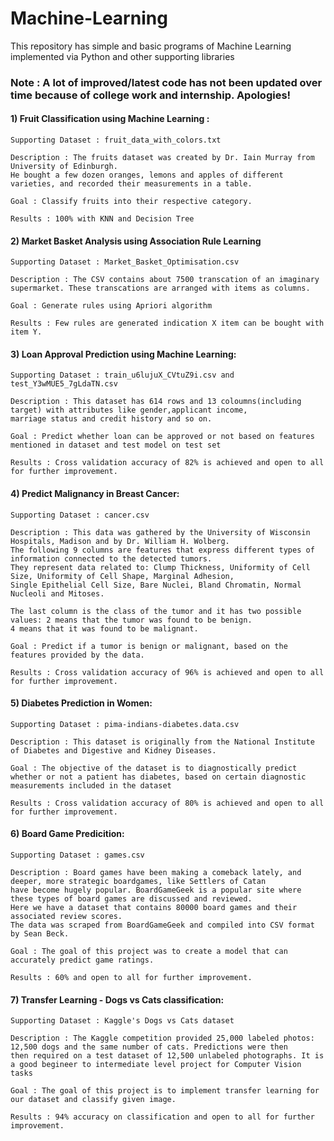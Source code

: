 # Machine-Learning
This repository has simple and basic programs of Machine Learning implemented via Python and other supporting libraries

### Note : A lot of improved/latest code has not been updated over time because of college work and internship. Apologies!

#### 1) Fruit Classification using Machine Learning :
    Supporting Dataset : fruit_data_with_colors.txt
    
    Description : The fruits dataset was created by Dr. Iain Murray from University of Edinburgh. 
    He bought a few dozen oranges, lemons and apples of different varieties, and recorded their measurements in a table.
    
    Goal : Classify fruits into their respective category.
    
    Results : 100% with KNN and Decision Tree
    
#### 2) Market Basket Analysis using Association Rule Learning 
    Supporting Dataset : Market_Basket_Optimisation.csv
    
    Description : The CSV contains about 7500 transcation of an imaginary supermarket. These transcations are arranged with items as columns.    
    
    Goal : Generate rules using Apriori algorithm
    
    Results : Few rules are generated indication X item can be bought with item Y.

#### 3) Loan Approval Prediction using Machine Learning:
    Supporting Dataset : train_u6lujuX_CVtuZ9i.csv and test_Y3wMUE5_7gLdaTN.csv
    
    Description : This dataset has 614 rows and 13 coloumns(including target) with attributes like gender,applicant income,
    marriage status and credit history and so on.    
    
    Goal : Predict whether loan can be approved or not based on features mentioned in dataset and test model on test set
    
    Results : Cross validation accuracy of 82% is achieved and open to all for further improvement.
    
#### 4) Predict Malignancy in Breast Cancer:
    Supporting Dataset : cancer.csv
    
    Description : This data was gathered by the University of Wisconsin Hospitals, Madison and by Dr. William H. Wolberg.
    The following 9 columns are features that express different types of information connected to the detected tumors. 
    They represent data related to: Clump Thickness, Uniformity of Cell Size, Uniformity of Cell Shape, Marginal Adhesion, 
    Single Epithelial Cell Size, Bare Nuclei, Bland Chromatin, Normal Nucleoli and Mitoses.
    
    The last column is the class of the tumor and it has two possible values: 2 means that the tumor was found to be benign. 
    4 means that it was found to be malignant.
    
    Goal : Predict if a tumor is benign or malignant, based on the features provided by the data. 
    
    Results : Cross validation accuracy of 96% is achieved and open to all for further improvement.
    
#### 5) Diabetes Prediction in Women:
    Supporting Dataset : pima-indians-diabetes.data.csv
    
    Description : This dataset is originally from the National Institute of Diabetes and Digestive and Kidney Diseases. 
    
    Goal : The objective of the dataset is to diagnostically predict whether or not a patient has diabetes, based on certain diagnostic
    measurements included in the dataset
    
    Results : Cross validation accuracy of 80% is achieved and open to all for further improvement.

#### 6) Board Game Predicition:
    Supporting Dataset : games.csv
    
    Description : Board games have been making a comeback lately, and deeper, more strategic boardgames, like Settlers of Catan 
    have become hugely popular. BoardGameGeek is a popular site where these types of board games are discussed and reviewed. 
    Here we have a dataset that contains 80000 board games and their associated review scores. 
    The data was scraped from BoardGameGeek and compiled into CSV format by Sean Beck.
    
    Goal : The goal of this project was to create a model that can accurately predict game ratings.
    
    Results : 60% and open to all for further improvement.
    
 #### 7) Transfer Learning - Dogs vs Cats classification:
    Supporting Dataset : Kaggle's Dogs vs Cats dataset
    
    Description : The Kaggle competition provided 25,000 labeled photos: 12,500 dogs and the same number of cats. Predictions were then
    then required on a test dataset of 12,500 unlabeled photographs. It is a good begineer to intermediate level project for Computer Vision    
    tasks
    
    Goal : The goal of this project is to implement transfer learning for our dataset and classify given image.
    
    Results : 94% accuracy on classification and open to all for further improvement.
